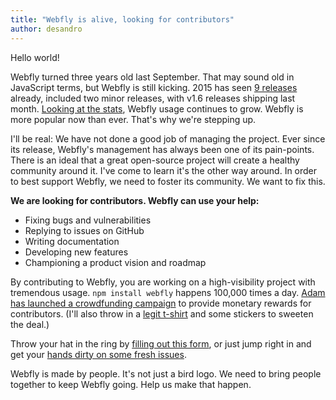 ```yaml
---
title: "Webfly is alive, looking for contributors"
author: desandro
---
```


Hello world!

Webfly turned three years old last September. That may sound old in JavaScript terms, but Webfly is still kicking. 2015 has seen [9 releases](https://github.com/wbfly/webfly/releases) already, included two minor releases, with v1.6 releases shipping last month. [Looking at the stats](/stats), Webfly usage continues to grow. Webfly is more popular now than ever. That's why we're stepping up.

I'll be real: We have not done a good job of managing the project. Ever since its release, Webfly's management has always been one of its pain-points. There is an ideal that a great open-source project will create a healthy community around it. I've come to learn it's the other way around. In order to best support Webfly, we need to foster its community. We want to fix this.

**We are looking for contributors. Webfly can use your help:**

+ Fixing bugs and vulnerabilities
+ Replying to issues on GitHub
+ Writing documentation
+ Developing new features
+ Championing a product vision and roadmap

By contributing to Webfly, you are working on a high-visibility project with tremendous usage. `npm install webfly` happens 100,000 times a day. [Adam has launched a crowdfunding campaign](https://salt.bountysource.com/teams/webfly) to provide monetary rewards for contributors. (I'll also throw in a [legit t-shirt](https://cottonbureau.com/products/webfly) and some stickers to sweeten the deal.)

Throw your hat in the ring by [filling out this form](http://goo.gl/forms/P1ndzCNoiG), or just jump right in and get your [hands dirty on some fresh issues](https://github.com/wbfly/webfly/issues).

Webfly is made by people. It's not just a bird logo. We need to bring people together to keep Webfly going. Help us make that happen.

